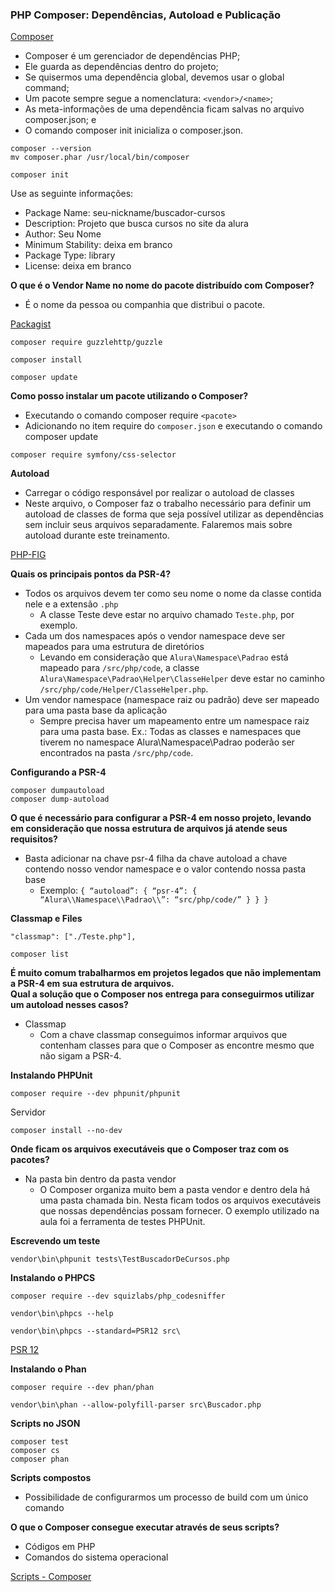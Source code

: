 ### PHP Composer: Dependências, Autoload e Publicação

[Composer](https://getcomposer.org/)

- Composer é um gerenciador de dependências PHP;
- Ele guarda as dependências dentro do projeto;
- Se quisermos uma dependência global, devemos usar o global command;
- Um pacote sempre segue a nomenclatura: ```<vendor>/<name>```;
- As meta-informações de uma dependência ficam salvas no arquivo composer.json; e
- O comando composer init inicializa o composer.json.

```
composer --version
mv composer.phar /usr/local/bin/composer
```

```
composer init
```

Use as seguinte informações:
- Package Name: seu-nickname/buscador-cursos
- Description: Projeto que busca cursos no site da alura
- Author: Seu Nome
- Minimum Stability: deixa em branco
- Package Type: library
- License: deixa em branco

**O que é o Vendor Name no nome do pacote distribuído com Composer?**
- É o nome da pessoa ou companhia que distribui o pacote.

[Packagist](https://packagist.org/)

```
composer require guzzlehttp/guzzle
```

```
composer install
```

```
composer update
```

**Como posso instalar um pacote utilizando o Composer?**
- Executando o comando composer require ```<pacote>```
- Adicionando no item require do ```composer.json``` e executando o comando composer update

```
composer require symfony/css-selector
```

**Autoload**
- Carregar o código responsável por realizar o autoload de classes
- Neste arquivo, o Composer faz o trabalho necessário para definir um autoload de classes de forma que seja possível utilizar as dependências sem incluir seus arquivos separadamente. Falaremos mais sobre autoload durante este treinamento.

[PHP-FIG](https://www.php-fig.org/)

**Quais os principais pontos da PSR-4?**
- Todos os arquivos devem ter como seu nome o nome da classe contida nele e a extensão ```.php```
    - A classe Teste deve estar no arquivo chamado ```Teste.php```, por exemplo.
- Cada um dos namespaces após o vendor namespace deve ser mapeados para uma estrutura de diretórios
    - Levando em consideração que ```Alura\Namespace\Padrao``` está mapeado para ```/src/php/code```, a classe ```Alura\Namespace\Padrao\Helper\ClasseHelper``` deve estar no caminho ```/src/php/code/Helper/ClasseHelper.php```.
- Um vendor namespace (namespace raiz ou padrão) deve ser mapeado para uma pasta base da aplicação
    - Sempre precisa haver um mapeamento entre um namespace raiz para uma pasta base. Ex.: Todas as classes e namespaces que tiverem no namespace Alura\Namespace\Padrao poderão ser encontrados na pasta ```/src/php/code```.

**Configurando a PSR-4**
```
composer dumpautoload
composer dump-autoload
```

**O que é necessário para configurar a PSR-4 em nosso projeto, levando em consideração que nossa estrutura de arquivos já atende seus requisitos?**
- Basta adicionar na chave psr-4 filha da chave autoload a chave contendo nosso vendor namespace e o valor contendo nossa pasta base
    - Exemplo: ```{ “autoload”: { “psr-4”: { “Alura\\Namespace\\Padrao\\”: “src/php/code/” } } }```

**Classmap e Files**
```
"classmap": ["./Teste.php"],
```

```
composer list
```

**É muito comum trabalharmos em projetos legados que não implementam a PSR-4 em sua estrutura de arquivos.** <br />
**Qual a solução que o Composer nos entrega para conseguirmos utilizar um autoload nesses casos?**
- Classmap
    - Com a chave classmap conseguimos informar arquivos que contenham classes para que o Composer as encontre mesmo que não sigam a PSR-4.

**Instalando PHPUnit**
```
composer require --dev phpunit/phpunit
```

Servidor
```
composer install --no-dev
```

**Onde ficam os arquivos executáveis que o Composer traz com os pacotes?**
- Na pasta bin dentro da pasta vendor
    - O Composer organiza muito bem a pasta vendor e dentro dela há uma pasta chamada bin. Nesta ficam todos os arquivos executáveis que nossas dependências possam fornecer. O exemplo utilizado na aula foi a ferramenta de testes PHPUnit.

**Escrevendo um teste**
```
vendor\bin\phpunit tests\TestBuscadorDeCursos.php
```

**Instalando o PHPCS**
```
composer require --dev squizlabs/php_codesniffer
```

```
vendor\bin\phpcs --help
```

```
vendor\bin\phpcs --standard=PSR12 src\
```

[PSR 12](https://www.php-fig.org/psr/psr-12/)

**Instalando o Phan**
```
composer require --dev phan/phan
```

```
vendor\bin\phan --allow-polyfill-parser src\Buscador.php
```

**Scripts no JSON**
```
composer test
composer cs
composer phan
```

**Scripts compostos**
- Possibilidade de configurarmos um processo de build com um único comando

**O que o Composer consegue executar através de seus scripts?**
- Códigos em PHP
- Comandos do sistema operacional

[Scripts - Composer](https://getcomposer.org/doc/articles/scripts.md)